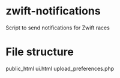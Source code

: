 # zwift-notifications
Script to send notifications for Zwift races

# File structure
public_html
 ui.html
 upload_preferences.php
